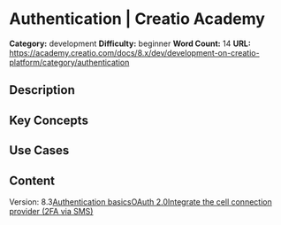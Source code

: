 # Authentication | Creatio Academy

**Category:** development **Difficulty:** beginner **Word Count:** 14 **URL:**
https://academy.creatio.com/docs/8.x/dev/development-on-creatio-platform/category/authentication

## Description

## Key Concepts

## Use Cases

## Content

Version:
8.3[Authentication basics](/docs/8.x/dev/development-on-creatio-platform/category/authentication-basics)[OAuth 2.0](/docs/8.x/dev/development-on-creatio-platform/category/oauth-20)[Integrate the cell connection provider (2FA via SMS)](/docs/8.x/dev/development-on-creatio-platform/integrations-and-api/authentication/cell-connection-provider-2fa)
